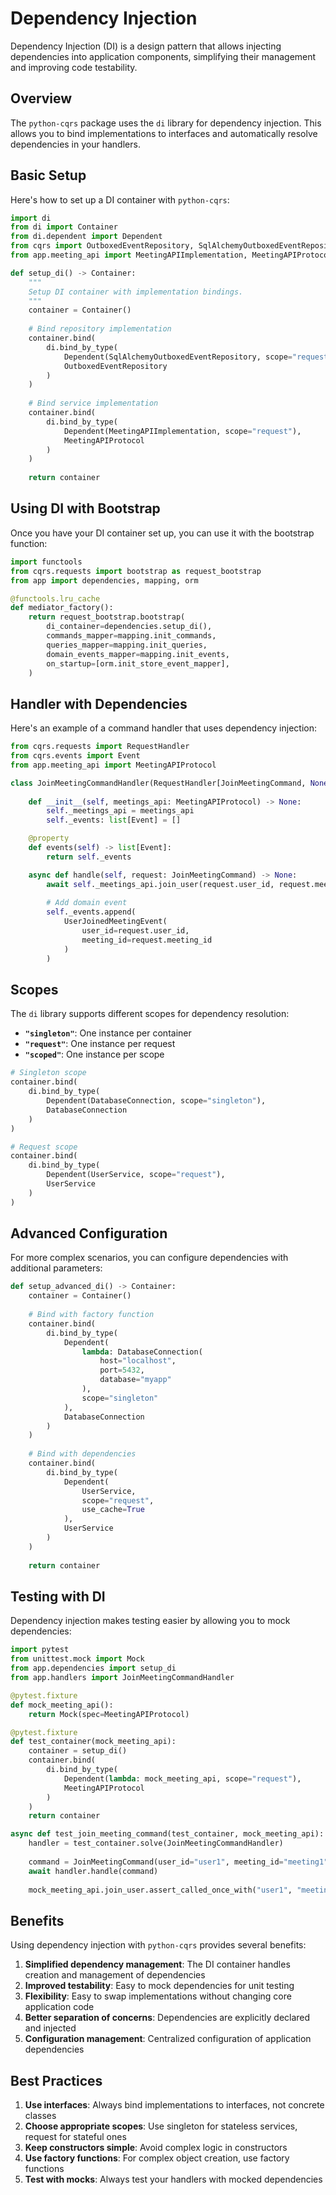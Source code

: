 # Dependency Injection

Dependency Injection (DI) is a design pattern that allows injecting dependencies into application components, simplifying their management and improving code testability.

## Overview

The `python-cqrs` package uses the `di` library for dependency injection. This allows you to bind implementations to interfaces and automatically resolve dependencies in your handlers.

## Basic Setup

Here's how to set up a DI container with `python-cqrs`:

```python
import di
from di import Container
from di.dependent import Dependent
from cqrs import OutboxedEventRepository, SqlAlchemyOutboxedEventRepository
from app.meeting_api import MeetingAPIImplementation, MeetingAPIProtocol

def setup_di() -> Container:
    """
    Setup DI container with implementation bindings.
    """
    container = Container()
    
    # Bind repository implementation
    container.bind(
        di.bind_by_type(
            Dependent(SqlAlchemyOutboxedEventRepository, scope="request"),
            OutboxedEventRepository
        )
    )
    
    # Bind service implementation
    container.bind(
        di.bind_by_type(
            Dependent(MeetingAPIImplementation, scope="request"),
            MeetingAPIProtocol
        )
    )
    
    return container
```

## Using DI with Bootstrap

Once you have your DI container set up, you can use it with the bootstrap function:

```python
import functools
from cqrs.requests import bootstrap as request_bootstrap
from app import dependencies, mapping, orm

@functools.lru_cache
def mediator_factory():
    return request_bootstrap.bootstrap(
        di_container=dependencies.setup_di(),
        commands_mapper=mapping.init_commands,
        queries_mapper=mapping.init_queries,
        domain_events_mapper=mapping.init_events,
        on_startup=[orm.init_store_event_mapper],
    )
```

## Handler with Dependencies

Here's an example of a command handler that uses dependency injection:

```python
from cqrs.requests import RequestHandler
from cqrs.events import Event
from app.meeting_api import MeetingAPIProtocol

class JoinMeetingCommandHandler(RequestHandler[JoinMeetingCommand, None]):
    
    def __init__(self, meetings_api: MeetingAPIProtocol) -> None:
        self._meetings_api = meetings_api
        self._events: list[Event] = []

    @property
    def events(self) -> list[Event]:
        return self._events

    async def handle(self, request: JoinMeetingCommand) -> None:
        await self._meetings_api.join_user(request.user_id, request.meeting_id)
        
        # Add domain event
        self._events.append(
            UserJoinedMeetingEvent(
                user_id=request.user_id,
                meeting_id=request.meeting_id
            )
        )
```

## Scopes

The `di` library supports different scopes for dependency resolution:

- **`"singleton"`**: One instance per container
- **`"request"`**: One instance per request
- **`"scoped"`**: One instance per scope

```python
# Singleton scope
container.bind(
    di.bind_by_type(
        Dependent(DatabaseConnection, scope="singleton"),
        DatabaseConnection
    )
)

# Request scope
container.bind(
    di.bind_by_type(
        Dependent(UserService, scope="request"),
        UserService
    )
)
```

## Advanced Configuration

For more complex scenarios, you can configure dependencies with additional parameters:

```python
def setup_advanced_di() -> Container:
    container = Container()
    
    # Bind with factory function
    container.bind(
        di.bind_by_type(
            Dependent(
                lambda: DatabaseConnection(
                    host="localhost",
                    port=5432,
                    database="myapp"
                ),
                scope="singleton"
            ),
            DatabaseConnection
        )
    )
    
    # Bind with dependencies
    container.bind(
        di.bind_by_type(
            Dependent(
                UserService,
                scope="request",
                use_cache=True
            ),
            UserService
        )
    )
    
    return container
```

## Testing with DI

Dependency injection makes testing easier by allowing you to mock dependencies:

```python
import pytest
from unittest.mock import Mock
from app.dependencies import setup_di
from app.handlers import JoinMeetingCommandHandler

@pytest.fixture
def mock_meeting_api():
    return Mock(spec=MeetingAPIProtocol)

@pytest.fixture
def test_container(mock_meeting_api):
    container = setup_di()
    container.bind(
        di.bind_by_type(
            Dependent(lambda: mock_meeting_api, scope="request"),
            MeetingAPIProtocol
        )
    )
    return container

async def test_join_meeting_command(test_container, mock_meeting_api):
    handler = test_container.solve(JoinMeetingCommandHandler)
    
    command = JoinMeetingCommand(user_id="user1", meeting_id="meeting1")
    await handler.handle(command)
    
    mock_meeting_api.join_user.assert_called_once_with("user1", "meeting1")
```

## Benefits

Using dependency injection with `python-cqrs` provides several benefits:

1. **Simplified dependency management**: The DI container handles creation and management of dependencies
2. **Improved testability**: Easy to mock dependencies for unit testing
3. **Flexibility**: Easy to swap implementations without changing core application code
4. **Better separation of concerns**: Dependencies are explicitly declared and injected
5. **Configuration management**: Centralized configuration of application dependencies

## Best Practices

1. **Use interfaces**: Always bind implementations to interfaces, not concrete classes
2. **Choose appropriate scopes**: Use singleton for stateless services, request for stateful ones
3. **Keep constructors simple**: Avoid complex logic in constructors
4. **Use factory functions**: For complex object creation, use factory functions
5. **Test with mocks**: Always test your handlers with mocked dependencies
